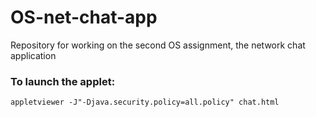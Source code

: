 # OS-net-chat-app
Repository for working on the second OS assignment, the network chat application
### To launch the applet:
```
appletviewer -J"-Djava.security.policy=all.policy" chat.html
```
